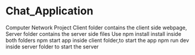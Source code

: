 # Chat_Application
Computer Network Project Client folder contains the client side webpage, Server folder contains the server side files 
Use npm install install inside both folders npm start app inside client folder,to start the app
npm run dev inside server folder to start the server
